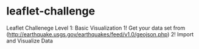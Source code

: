# leaflet-challenge
Leaflet Challenege
Level 1: Basic Visualization
1! Get your data set from (http://earthquake.usgs.gov/earthquakes/feed/v1.0/geojson.php)
2! Import and Visualize Data
